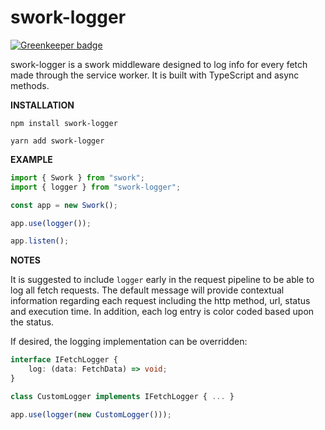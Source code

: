 # swork-logger

[![Greenkeeper badge](https://badges.greenkeeper.io/justin-lee-collins/swork-logger.svg)](https://greenkeeper.io/)

swork-logger is a swork middleware designed to log info for every fetch made through the service worker. It is built with TypeScript and async methods.

**INSTALLATION**

`npm install swork-logger`

`yarn add swork-logger`

**EXAMPLE**

```ts
import { Swork } from "swork";
import { logger } from "swork-logger";

const app = new Swork();

app.use(logger());

app.listen();
```

**NOTES**

It is suggested to include `logger` early in the request pipeline to be able to log all fetch requests. The default message will provide contextual information regarding each request including the http method, url, status and execution time. In addition, each log entry is color coded based upon the status.

If desired, the logging implementation can be overridden:

```ts
interface IFetchLogger { 
    log: (data: FetchData) => void;
}

class CustomLogger implements IFetchLogger { ... }

app.use(logger(new CustomLogger()));
```
